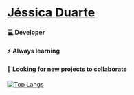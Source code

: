 <h1><u><b> Jéssica Duarte </u></b></h1>

<h4> 💻 Developer </h4>
<h4> ⚡ Always learning </h4>
<h4> 🔆 Looking for new projects to collaborate </h4>

[![Top Langs](https://github-readme-stats.vercel.app/api/top-langs/?username=jduartesn&layout=highcontrast)](https://github.com/anuraghazra/github-readme-stats)

<!-- ### 
**jduartesn/jduartesn** is a ✨ _special_ ✨ repository because its `README.md` (this file) appears on your GitHub profile.

Here are some ideas to get you started:

- 🔭 I’m currently working on ...
- 🌱 I’m currently learning ...
- 👯 I’m looking to collaborate on ...
- 🤔 I’m looking for help with ...
- 💬 Ask me about ...
- 📫 How to reach me: ...
- 😄 Pronouns: ...
- ⚡ Fun fact: ...
-->
